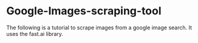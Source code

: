 # Google-Images-scraping-tool
The following is a tutorial to scrape images from a google image search. It uses the fast.ai library. 
